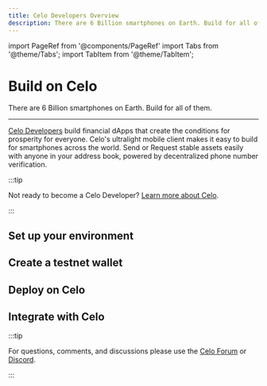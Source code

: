 ```yaml
---
title: Celo Developers Overview
description: There are 6 Billion smartphones on Earth. Build for all of them.
---
```


import PageRef from '@components/PageRef'
import Tabs from '@theme/Tabs';
import TabItem from '@theme/TabItem';

# Build on Celo

There are 6 Billion smartphones on Earth. Build for all of them.

---

[Celo Developers](https://celo.org/developers) build financial dApps that create the conditions for prosperity for everyone. Celo's ultralight mobile client makes it easy to build for smartphones across the world. Send or Request stable assets easily with anyone in your address book, powered by decentralized phone number verification.

:::tip

Not ready to become a Celo Developer? [Learn more about Celo](../../docs/welcome.md).

:::

## Set up your environment

<PageRef url="/developer-resources/using-mac" pageName="Using Mac" />
<PageRef url="/developer-guide/start/develop-on-windows" pageName="Using Windows" />

## Create a testnet wallet

<PageRef url="/developer-resources/testnet-wallet" pageName="Set up a Testnet Development Wallet" />

## Deploy on Celo

<PageRef url="/developer-resources/deploy-dapp" pageName="Deploy on Celo" />

## Integrate with Celo

<PageRef url="/developer-guide/integrations" pageName="Integrate with Celo" />

:::tip

For questions, comments, and discussions please use the [Celo Forum](https://forum.celo.org/) or [Discord](https://chat.celo.org/).

:::
